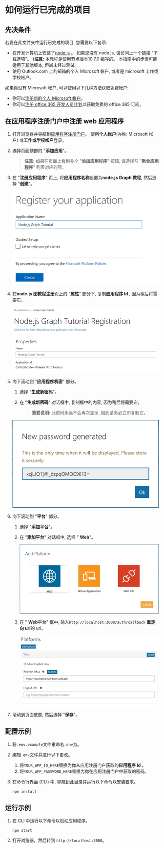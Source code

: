 # <a name="how-to-run-the-completed-project"></a>如何运行已完成的项目

## <a name="prerequisites"></a>先决条件

若要在此文件夹中运行已完成的项目, 您需要以下各项:

- 在开发计算机上安装了[node.js](https://nodejs.org) 。 如果您没有 node.js, 请访问上一个链接 "下载选项"。 (**注意:** 本教程是使用节点版本10.7.0 编写的。 本指南中的步骤可能适用于其他版本, 但尚未经过测试。
- 使用 Outlook.com 上的邮箱的个人 Microsoft 帐户, 或者是 microsoft 工作或学校帐户。

如果你没有 Microsoft 帐户, 可以使用以下几种方法获取免费帐户:

- 你可以[注册新的个人 Microsoft 帐户](https://signup.live.com/signup?wa=wsignin1.0&rpsnv=12&ct=1454618383&rver=6.4.6456.0&wp=MBI_SSL_SHARED&wreply=https://mail.live.com/default.aspx&id=64855&cbcxt=mai&bk=1454618383&uiflavor=web&uaid=b213a65b4fdc484382b6622b3ecaa547&mkt=E-US&lc=1033&lic=1)。
- 你可以[注册 office 365 开发人员计划](https://developer.microsoft.com/office/dev-program)以获取免费的 office 365 订阅。

## <a name="register-a-web-application-with-the-application-registration-portal"></a>在应用程序注册门户中注册 web 应用程序

1. 打开浏览器并导航到[应用程序注册门户](https://apps.dev.microsoft.com)。 使用**个人帐户**(亦称: Microsoft 帐户) 或**工作或学校帐户**登录。

1. 选择页面顶部的 "**添加应用**"。

    > **注意:** 如果在页面上看到多个 "**添加应用程序**" 按钮, 请选择与 "**聚合应用程序**" 列表对应的项。

1. 在 "**注册应用程序**" 页上, 将**应用程序名称**设置为**node.js Graph 教程**, 然后选择 "**创建**"。

    ![在应用注册门户网站中创建新应用程序的屏幕截图](/tutorial/images/arp-create-app-01.png)

1. 在**node.js 图教程注册**页上的 "**属性**" 部分下, 复制**应用程序 Id** , 因为稍后将需要它。

    ![新创建的应用程序 ID 的屏幕截图](/tutorial/images/arp-create-app-02.png)

1. 向下滚动到 "**应用程序机密**" 部分。

    1. 选择 "**生成新密码**"。
    1. 在 "**生成新密码**" 对话框中, 复制框中的内容, 因为稍后将需要它。

        > **重要说明:** 此密码永远不会再次显示, 因此请务必立即复制它。

    ![新创建的应用程序密码的屏幕截图](/tutorial/images/arp-create-app-03.png)

1. 向下滚动到 "**平台**" 部分。

    1. 选择 "**添加平台**"。
    1. 在 "**添加平台**" 对话框中, 选择 " **Web**"。

        ![为应用程序创建平台的屏幕截图](/tutorial/images/arp-create-app-04.png)

    1. 在 " **Web**平台" 框中, 输入`http://localhost:3000/auth/callback` **重定向 url**的 url。

        ![应用程序新添加的 Web 平台的屏幕截图](/tutorial/images/arp-create-app-05.png)

1. 滚动到页面底部, 然后选择 "**保存**"。

## <a name="configure-the-sample"></a>配置示例

1. 将`.env.example`文件重命名`.env`为。
1. 编辑`.env`文件并进行以下更改。
    1. 将`YOUR_APP_ID_HERE`替换为你从应用注册门户获取的**应用程序 Id** 。
    1. 将`YOUR_APP_PASSWORD_HERE`替换为你在应用注册门户中获取的密码。
1. 在命令行界面 (CLI) 中, 导航到此目录并运行以下命令以安装要求。

    ```Shell
    npm install
    ```

## <a name="run-the-sample"></a>运行示例

1. 在 CLI 中运行以下命令以启动应用程序。

    ```Shell
    npm start
    ```

1. 打开浏览器，然后转到 `http://localhost:3000`。